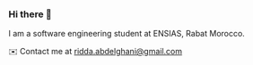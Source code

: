 ### Hi there 👋

I am a software engineering student at ENSIAS, Rabat Morocco.

✉️ Contact me at [ridda.abdelghani@gmail.com](mailto:ridda.abdelghani@gmail.com)
